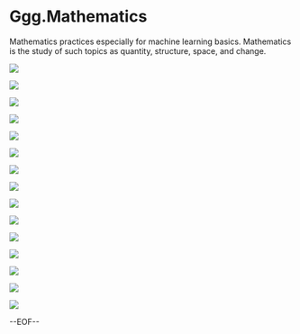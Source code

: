 # Ggg.Mathematics
Mathematics practices especially for machine learning basics. Mathematics is the study of such topics as quantity, structure, space, and change.

![](https://github.com/reyou/Ggg.Mathematics/blob/master/notes/Mathematicians%20precisely%20define%20factorial%20in%20this%20way.PNG)  

![](https://github.com/reyou/Ggg.Mathematics/blob/master/notes/1.PNG)  

![](https://github.com/reyou/Ggg.Mathematics/blob/master/notes/2.PNG)  

![](https://github.com/reyou/Ggg.Mathematics/blob/master/notes/3.PNG)  

![](https://github.com/reyou/Ggg.Mathematics/blob/master/notes/4.PNG)  

![](https://github.com/reyou/Ggg.Mathematics/blob/master/notes/5.PNG)  

![](https://github.com/reyou/Ggg.Mathematics/blob/master/notes/6.PNG)  

![](https://github.com/reyou/Ggg.Mathematics/blob/master/notes/aralik%20cesitleri.PNG)  

![](https://github.com/reyou/Ggg.Mathematics/blob/master/notes/Aral%C4%B1klar%20ve%20Mutlak%20De%C4%9Ferler.PNG)  

![](https://github.com/reyou/Ggg.Mathematics/blob/master/notes/Aral%C4%B1klar%20ve%20Mutlak%20De%C4%9Ferler.PNG)  

![](https://github.com/reyou/Ggg.Mathematics/blob/master/notes/xy-koordinat%20veya%20Kartezyen%20d%C3%BCzlem%20de%20i%C5%9Faretlenmi%C5%9F%20noktalar.PNG)  

![](https://github.com/reyou/Ggg.Mathematics/blob/master/notes/egim.PNG)  

![](https://github.com/reyou/Ggg.Mathematics/blob/master/notes/egim%20hesaplama.PNG)  

![](https://github.com/reyou/Ggg.Mathematics/blob/master/notes/Pisagor%20form%C3%BCl%C3%BC.PNG)  

![](https://github.com/reyou/Ggg.Mathematics/blob/master/notes/D%C3%BCzlemdeki%20Noktalar%C4%B1n%20Aras%C4%B1ndaki%20Uzakl%C4%B1k%20Form%C3%BCl%C3%BC.PNG)  


--EOF--
